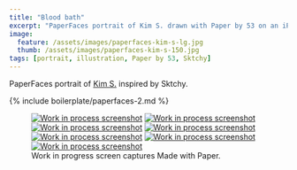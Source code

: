 ```yaml
---
title: "Blood bath"
excerpt: "PaperFaces portrait of Kim S. drawn with Paper by 53 on an iPad."
image: 
  feature: /assets/images/paperfaces-kim-s-lg.jpg
  thumb: /assets/images/paperfaces-kim-s-150.jpg
tags: [portrait, illustration, Paper by 53, Sktchy]
---
```


PaperFaces portrait of [Kim S.](http://sktchy.com/czir6c) inspired by Sktchy.

{% include boilerplate/paperfaces-2.md %}

<figure class="third">
  <a href="{{ site.url }}/assets/images/paperfaces-kim-s-process-1-lg.jpg"><img src="{{ site.url }}/assets/images/paperfaces-kim-s-process-1-600.jpg" alt="Work in process screenshot"></a>
  <a href="{{ site.url }}/assets/images/paperfaces-kim-s-process-2-lg.jpg"><img src="{{ site.url }}/assets/images/paperfaces-kim-s-process-2-600.jpg" alt="Work in process screenshot"></a>
  <a href="{{ site.url }}/assets/images/paperfaces-kim-s-process-3-lg.jpg"><img src="{{ site.url }}/assets/images/paperfaces-kim-s-process-3-600.jpg" alt="Work in process screenshot"></a>
  <a href="{{ site.url }}/assets/images/paperfaces-kim-s-process-4-lg.jpg"><img src="{{ site.url }}/assets/images/paperfaces-kim-s-process-4-600.jpg" alt="Work in process screenshot"></a>
  <a href="{{ site.url }}/assets/images/paperfaces-kim-s-process-5-lg.jpg"><img src="{{ site.url }}/assets/images/paperfaces-kim-s-process-5-600.jpg" alt="Work in process screenshot"></a>
  <a href="{{ site.url }}/assets/images/paperfaces-kim-s-process-6-lg.jpg"><img src="{{ site.url }}/assets/images/paperfaces-kim-s-process-6-600.jpg" alt="Work in process screenshot"></a>
  <a href="{{ site.url }}/assets/images/paperfaces-kim-s-process-7-lg.jpg"><img src="{{ site.url }}/assets/images/paperfaces-kim-s-process-7-600.jpg" alt="Work in process screenshot"></a>
  <figcaption>Work in progress screen captures Made with Paper.</figcaption>
</figure>
